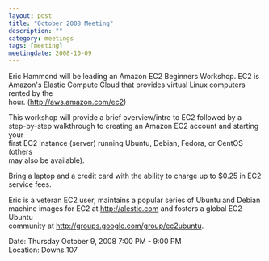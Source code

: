 ```yaml
---
layout: post
title: "October 2008 Meeting"
description: ""
category: meetings
tags: [meeting]
meetingdate: 2008-10-09
---
```


Eric Hammond will be leading an Amazon EC2 Beginners Workshop. EC2 is Amazon's 
Elastic Compute Cloud that provides virtual Linux computers rented by the      
hour. (http://aws.amazon.com/ec2)                                              
                                                                             
This workshop will provide a brief overview/intro to EC2 followed by a         
step-by-step walkthrough to creating an Amazon EC2 account and starting your   
first EC2 instance (server) running Ubuntu, Debian, Fedora, or CentOS (others  
may also be available).                                                        
                                                                             
Bring a laptop and a credit card with the ability to charge up to $0.25 in EC2 
service fees.                                                                  
                                                                             
Eric is a veteran EC2 user, maintains a popular series of Ubuntu and Debian    
machine images for EC2 at http://alestic.com and fosters a global EC2 Ubuntu   
community at http://groups.google.com/group/ec2ubuntu.                         
                                                                             
Date: Thursday October 9, 2008 7:00 PM - 9:00 PM                                 
Location: Downs 107                                         

